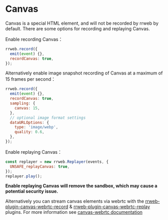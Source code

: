 # Canvas

Canvas is a special HTML element, and will not be recorded by rrweb by default.
There are some options for recording and replaying Canvas.

Enable recording Canvas：

```js
rrweb.record({
  emit(event) {},
  recordCanvas: true,
});
```

Alternatively enable image snapshot recording of Canvas at a maximum of 15 frames per second：

```js
rrweb.record({
  emit(event) {},
  recordCanvas: true,
  sampling: {
    canvas: 15,
  },
  // optional image format settings
  dataURLOptions: {
    type: 'image/webp',
    quality: 0.6,
  },
});
```

Enable replaying Canvas：

```js
const replayer = new rrweb.Replayer(events, {
  UNSAFE_replayCanvas: true,
});
replayer.play();
```

**Enable replaying Canvas will remove the sandbox, which may cause a potential security issue.**

Alternatively you can stream canvas elements via webrtc with the [rrweb-plugin-canvas-webrtc-record](../../packages/plugins/rrweb-plugin-canvas-webrtc-record/) & [rrweb-plugin-canvas-webrtc-replay](../../packages/plugins/rrweb-plugin-canvas-webrtc-replay) plugins.
For more information see [canvas-webrtc documentation](../../packages/plugins/rrweb-plugin-canvas-webrtc-record/Readme.md)
